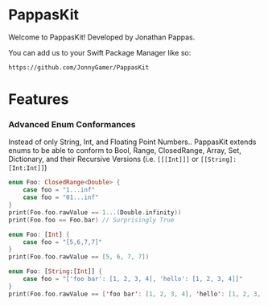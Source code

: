 # PappasKit
Welcome to PappasKit! Developed by Jonathan Pappas.

You can add us to your Swift Package Manager like so:
```
https://github.com/JonnyGamer/PappasKit
```

# Features

### Advanced Enum Conformances
Instead of only String, Int, and Floating Point Numbers.. PappasKit extends enums to be able to conform to Bool, Range, ClosedRange, Array, Set, Dictionary, and their Recursive Versions (i.e. `[[[Int]]]` or `[[String]:[Int:Int]]`)
```swift
enum Foo: ClosedRange<Double> {
    case foo = "1...inf"
    case foo = "01...inf"
}
print(Foo.foo.rawValue == 1...(Double.infinity))
print(Foo.foo == Foo.bar) // Surprisingly True
```

```swift
enum Foo: [Int] {
    case foo = "[5,6,7,7]"
}
print(Foo.foo.rawValue == [5, 6, 7, 7])
```

```swift
enum Foo: [String:[Int]] {
    case foo = "['foo bar': [1, 2, 3, 4], 'hello': [1, 2, 3, 4]]"
}
print(Foo.foo.rawValue == ['foo bar': [1, 2, 3, 4], 'hello': [1, 2, 3, 4]])
```
